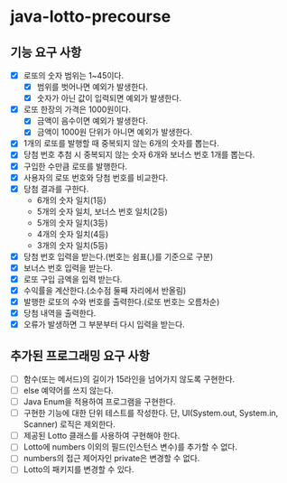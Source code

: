 # java-lotto-precourse

## 기능 요구 사항
- [x] 로또의 숫자 범위는 1~45이다.
  - [x] 범위를 벗어나면 예외가 발생한다.
  - [x] 숫자가 아닌 값이 입력되면 예외가 발생한다.
- [x] 로또 한장의 가격은 1000원이다.
  - [x] 금액이 음수이면 예외가 발생한다.
  - [x] 금액이 1000원 단위가 아니면 예외가 발생한다.
- [x] 1개의 로또를 발행할 때 중복되지 않는 6개의 숫자를 뽑는다.
- [x] 당첨 번호 추첨 시 중복되지 않는 숫자 6개와 보너스 번호 1개를 뽑는다.
- [x] 구입한 수만큼 로또를 발행한다.
- [x] 사용자의 로또 번호와 당첨 번호를 비교한다.
- [x] 당첨 결과를 구한다.
  - 6개의 숫자 일치(1등)
  - 5개의 숫자 일치, 보너스 번호 일치(2등)
  - 5개의 숫자 일치(3등)
  - 4개의 숫자 일치(4등)
  - 3개의 숫자 일치(5등)
- [x] 당첨 번호 입력을 받는다.(번호는 쉼표(,)를 기준으로 구분)
- [x] 보너스 번호 입력을 받는다.
- [x] 로또 구입 금액을 입력 받는다.
- [x] 수익률을 계산한다.(소수점 둘째 자리에서 반올림)
- [x] 발행한 로또의 수와 번호를 출력한다.(로또 번호는 오름차순)
- [x] 당첨 내역을 출력한다.
- [x] 오류가 발생하면 그 부분부터 다시 입력을 받는다.

## 추가된 프로그래밍 요구 사항
- [ ] 함수(또는 메서드)의 길이가 15라인을 넘어가지 않도록 구현한다.
- [ ] else 예약어를 쓰지 않는다.
- [ ] Java Enum을 적용하여 프로그램을 구현한다.
- [ ] 구현한 기능에 대한 단위 테스트를 작성한다. 단, UI(System.out, System.in, Scanner) 로직은 제외한다.
- [ ] 제공된 Lotto 클래스를 사용하여 구현해야 한다.
- [ ] Lotto에 numbers 이외의 필드(인스턴스 변수)를 추가할 수 없다.
- [ ] numbers의 접근 제어자인 private은 변경할 수 없다.
- [ ] Lotto의 패키지를 변경할 수 있다.
